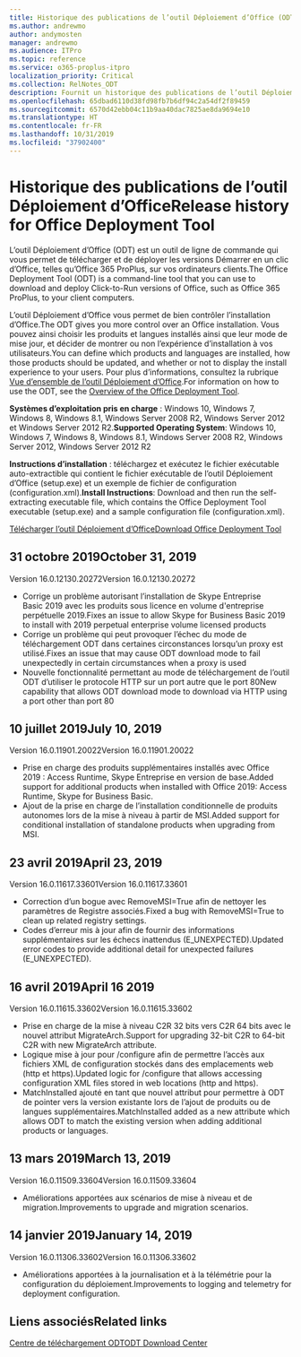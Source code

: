 ```yaml
---
title: Historique des publications de l’outil Déploiement d’Office (ODT)
ms.author: andrewmo
author: andymosten
manager: andrewmo
ms.audience: ITPro
ms.topic: reference
ms.service: o365-proplus-itpro
localization_priority: Critical
ms.collection: RelNotes_ODT
description: Fournit un historique des publications de l’outil Déploiement d’Office (ODT) destiné aux professionnels de l’informatique
ms.openlocfilehash: 65dbad6110d38fd98fb7b6df94c2a54df2f89459
ms.sourcegitcommit: 6570d42ebb04c11b9aa40dac7825ae8da9694e10
ms.translationtype: HT
ms.contentlocale: fr-FR
ms.lasthandoff: 10/31/2019
ms.locfileid: "37902400"
---
```

# <a name="release-history-for-office-deployment-tool"></a><span data-ttu-id="bb44f-103">Historique des publications de l’outil Déploiement d’Office</span><span class="sxs-lookup"><span data-stu-id="bb44f-103">Release history for Office Deployment Tool</span></span>

<span data-ttu-id="bb44f-104">L’outil Déploiement d’Office (ODT) est un outil de ligne de commande qui vous permet de télécharger et de déployer les versions Démarrer en un clic d’Office, telles qu’Office 365 ProPlus, sur vos ordinateurs clients.</span><span class="sxs-lookup"><span data-stu-id="bb44f-104">The Office Deployment Tool (ODT) is a command-line tool that you can use to download and deploy Click-to-Run versions of Office, such as Office 365 ProPlus, to your client computers.</span></span> 


<span data-ttu-id="bb44f-105">L’outil Déploiement d’Office vous permet de bien contrôler l’installation d’Office.</span><span class="sxs-lookup"><span data-stu-id="bb44f-105">The ODT gives you more control over an Office installation.</span></span> <span data-ttu-id="bb44f-106">Vous pouvez ainsi choisir les produits et langues installés ainsi que leur mode de mise jour, et décider de montrer ou non l’expérience d’installation à vos utilisateurs.</span><span class="sxs-lookup"><span data-stu-id="bb44f-106">You can define which products and languages are installed, how those products should be updated, and whether or not to display the install experience to your users.</span></span> <span data-ttu-id="bb44f-107">Pour plus d’informations, consultez la rubrique [Vue d’ensemble de l’outil Déploiement d’Office](https://docs.microsoft.com/fr-FR/deployoffice/overview-of-the-office-2016-deployment-tool).</span><span class="sxs-lookup"><span data-stu-id="bb44f-107">For information on how to use the ODT, see the [Overview of the Office Deployment Tool](https://docs.microsoft.com/fr-FR/deployoffice/overview-of-the-office-2016-deployment-tool).</span></span>

 <span data-ttu-id="bb44f-108">**Systèmes d’exploitation pris en charge** : Windows 10, Windows 7, Windows 8, Windows 8.1, Windows Server 2008 R2, Windows Server 2012 et Windows Server 2012 R2.</span><span class="sxs-lookup"><span data-stu-id="bb44f-108">**Supported Operating System**: Windows 10, Windows 7, Windows 8, Windows 8.1, Windows Server 2008 R2, Windows Server 2012, Windows Server 2012 R2</span></span> 
 
 <span data-ttu-id="bb44f-109">**Instructions d’installation** : téléchargez et exécutez le fichier exécutable auto-extractible qui contient le fichier exécutable de l’outil Déploiement d’Office (setup.exe) et un exemple de fichier de configuration (configuration.xml).</span><span class="sxs-lookup"><span data-stu-id="bb44f-109">**Install Instructions**: Download and then run the self-extracting executable file, which contains the Office Deployment Tool executable (setup.exe) and a sample configuration file (configuration.xml).</span></span> 

[<span data-ttu-id="bb44f-110">Télécharger l’outil Déploiement d’Office</span><span class="sxs-lookup"><span data-stu-id="bb44f-110">Download Office Deployment Tool</span></span>](https://www.microsoft.com/en-us/download/confirmation.aspx?id=49117)


## <a name="october-31-2019"></a><span data-ttu-id="bb44f-111">31 octobre 2019</span><span class="sxs-lookup"><span data-stu-id="bb44f-111">October 31, 2019</span></span>

<span data-ttu-id="bb44f-112">Version 16.0.12130.20272</span><span class="sxs-lookup"><span data-stu-id="bb44f-112">Version 16.0.12130.20272</span></span>
- <span data-ttu-id="bb44f-113">Corrige un problème autorisant l’installation de Skype Entreprise Basic 2019 avec les produits sous licence en volume d'entreprise perpétuelle 2019.</span><span class="sxs-lookup"><span data-stu-id="bb44f-113">Fixes an issue to allow Skype for Business Basic 2019 to install with 2019 perpetual enterprise volume licensed products</span></span>
- <span data-ttu-id="bb44f-114">Corrige un problème qui peut provoquer l’échec du mode de téléchargement ODT dans certaines circonstances lorsqu’un proxy est utilisé.</span><span class="sxs-lookup"><span data-stu-id="bb44f-114">Fixes an issue that may cause ODT download mode to fail unexpectedly in certain circumstances when a proxy is used</span></span>
- <span data-ttu-id="bb44f-115">Nouvelle fonctionnalité permettant au mode de téléchargement de l’outil ODT d’utiliser le protocole HTTP sur un port autre que le port 80</span><span class="sxs-lookup"><span data-stu-id="bb44f-115">New capability that allows ODT download mode to download via HTTP using a port other than port 80</span></span>


## <a name="july-10-2019"></a><span data-ttu-id="bb44f-116">10 juillet 2019</span><span class="sxs-lookup"><span data-stu-id="bb44f-116">July 10, 2019</span></span>

<span data-ttu-id="bb44f-117">Version 16.0.11901.20022</span><span class="sxs-lookup"><span data-stu-id="bb44f-117">Version 16.0.11901.20022</span></span>
- <span data-ttu-id="bb44f-118">Prise en charge des produits supplémentaires installés avec Office 2019 : Access Runtime, Skype Entreprise en version de base.</span><span class="sxs-lookup"><span data-stu-id="bb44f-118">Added support for additional products when installed with Office 2019: Access Runtime, Skype for Business Basic.</span></span>
- <span data-ttu-id="bb44f-119">Ajout de la prise en charge de l’installation conditionnelle de produits autonomes lors de la mise à niveau à partir de MSI.</span><span class="sxs-lookup"><span data-stu-id="bb44f-119">Added support for conditional installation of standalone products when upgrading from MSI.</span></span>

## <a name="april-23-2019"></a><span data-ttu-id="bb44f-120">23 avril 2019</span><span class="sxs-lookup"><span data-stu-id="bb44f-120">April 23, 2019</span></span>

<span data-ttu-id="bb44f-121">Version 16.0.11617.33601</span><span class="sxs-lookup"><span data-stu-id="bb44f-121">Version 16.0.11617.33601</span></span>
- <span data-ttu-id="bb44f-122">Correction d’un bogue avec RemoveMSI=True afin de nettoyer les paramètres de Registre associés.</span><span class="sxs-lookup"><span data-stu-id="bb44f-122">Fixed a bug with RemoveMSI=True to clean up related registry settings.</span></span>
- <span data-ttu-id="bb44f-123">Codes d’erreur mis à jour afin de fournir des informations supplémentaires sur les échecs inattendus (E_UNEXPECTED).</span><span class="sxs-lookup"><span data-stu-id="bb44f-123">Updated error codes to provide additional detail for unexpected failures (E_UNEXPECTED).</span></span>

## <a name="april-16-2019"></a><span data-ttu-id="bb44f-124">16 avril 2019</span><span class="sxs-lookup"><span data-stu-id="bb44f-124">April 16 2019</span></span>

<span data-ttu-id="bb44f-125">Version 16.0.11615.33602</span><span class="sxs-lookup"><span data-stu-id="bb44f-125">Version 16.0.11615.33602</span></span>
- <span data-ttu-id="bb44f-126">Prise en charge de la mise à niveau C2R 32 bits vers C2R 64 bits avec le nouvel attribut MigrateArch.</span><span class="sxs-lookup"><span data-stu-id="bb44f-126">Support for upgrading 32-bit C2R to 64-bit C2R with new MigrateArch attribute.</span></span>
- <span data-ttu-id="bb44f-127">Logique mise à jour pour /configure afin de permettre l’accès aux fichiers XML de configuration stockés dans des emplacements web (http et https).</span><span class="sxs-lookup"><span data-stu-id="bb44f-127">Updated logic for /configure that allows accessing configuration XML files stored in web locations (http and https).</span></span>
- <span data-ttu-id="bb44f-128">MatchInstalled ajouté en tant que nouvel attribut pour permettre à ODT de pointer vers la version existante lors de l’ajout de produits ou de langues supplémentaires.</span><span class="sxs-lookup"><span data-stu-id="bb44f-128">MatchInstalled added as a new attribute which allows ODT to match the existing version when adding additional products or languages.</span></span>

## <a name="march-13-2019"></a><span data-ttu-id="bb44f-129">13 mars 2019</span><span class="sxs-lookup"><span data-stu-id="bb44f-129">March 13, 2019</span></span>

<span data-ttu-id="bb44f-130">Version 16.0.11509.33604</span><span class="sxs-lookup"><span data-stu-id="bb44f-130">Version 16.0.11509.33604</span></span>
- <span data-ttu-id="bb44f-131">Améliorations apportées aux scénarios de mise à niveau et de migration.</span><span class="sxs-lookup"><span data-stu-id="bb44f-131">Improvements to upgrade and migration scenarios.</span></span>

## <a name="january-14-2019"></a><span data-ttu-id="bb44f-132">14 janvier 2019</span><span class="sxs-lookup"><span data-stu-id="bb44f-132">January 14, 2019</span></span>

<span data-ttu-id="bb44f-133">Version 16.0.11306.33602</span><span class="sxs-lookup"><span data-stu-id="bb44f-133">Version 16.0.11306.33602</span></span>
- <span data-ttu-id="bb44f-134">Améliorations apportées à la journalisation et à la télémétrie pour la configuration du déploiement.</span><span class="sxs-lookup"><span data-stu-id="bb44f-134">Improvements to logging and telemetry for deployment configuration.</span></span>


## <a name="related-links"></a><span data-ttu-id="bb44f-135">Liens associés</span><span class="sxs-lookup"><span data-stu-id="bb44f-135">Related links</span></span>

[<span data-ttu-id="bb44f-136">Centre de téléchargement ODT</span><span class="sxs-lookup"><span data-stu-id="bb44f-136">ODT Download Center</span></span>](https://www.microsoft.com/en-us/download/details.aspx?id=49117)